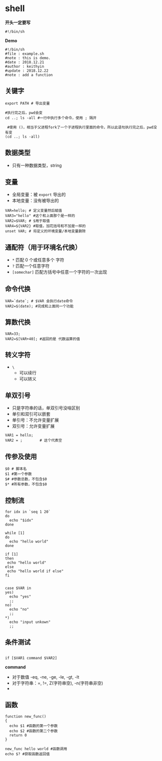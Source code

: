 # shell

**开头一定要写**

```shell
#!/bin/sh
```

**Demo**
```shell
#!/bin/sh
#file : example.sh
#note : this is demo.
#date : 2018.12.21
#author : keithyin
#update : 2018.12.22
#note : add a function
```

## 关键字

```shell
export PATH # 导出变量

#执行完之后，pwd会变
cd ..; ls -all #一行中执行多个命令，使用 ; 隔开

 #使用 ()，相当于父进程fork了一个子进程执行里面的命令，所以此语句执行完之后，pwd没有变
(cd ..; ls -all)
```



## 数据类型

- 只有一种数据类型，string



## 变量

* 全局变量：被 `export` 导出的
* 本地变量：没有被导出的

```shell
VAR=hello; # 定义变量然后赋值
VAR3="hello" #这个和上面那个是一样的
VAR2=$VAR; # $用于取值
VAR4=${VAR2} #取值，加花括号和不加是一样的
unset VAR; # 将定义的环境变量/本地变量删除
```



## 通配符（用于环境名代换）

* `*` 匹配 0 个或任意多个 字符
* `?` 匹配一个任意字符
* `[somechar]` 匹配方括号中任意一个字符的一次出现



## 命令代换

```shell
VAR=`date`; # $VAR 会执行date命令
VAR2=$(date); #完成和上面同一个功能
```



## 算数代换

```shell
VAR=33;
VAR2=$[VAR+40]; #返回的是 代数运算的值
```



## 转义字符

* `\` 
  * 可以续行
  * 可以转义



## 单双引号

* 只是字符串的话，单双引号没啥区别
* 单引和双引可以嵌套
* 单引号：不允许变量扩展
* 双引号：允许变量扩展

```shell
VAR1 = hello;
VAR2 = ;		# 这个代表空

```


## 传参及使用
```shell
$0 # 脚本名
$1 #第一个参数
$# #参数总数，不包含$0
$* #所有参数，不包含$0

```

## 控制流
```shell
for idx in `seq 1 20`
do
  echo "$idx"
done

while [1]
do
  echo "hello world"
done

if [1]
then
 echo "hello world"
else
 echo "hello world if else"
fi


case $VAR in 
yes)
  echo "yes"
  ;;
no)
  echo "no"
  ;;
*)
  echo "input unkown"
  ;;
```

## 条件测试
```shell

if [$VAR1 command $VAR2]

```
**command**
* 对于数值 -eq, -ne, -ge, -le, -gt, -lt
* 对于字符串：=, !=, Z(字符串空), -n(字符串非空)
* 

## 函数
```shell
function new_func()
{
  echo $1 #函数的第一个参数
  echo $2 #函数的第二个参数
  return 0
}

new_func hello world #函数调用
echo $? #获取函数返回值
```
